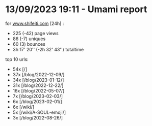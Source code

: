 # 13/09/2023 19:11 - Umami report
for www.shifeiti.com [24h] :

 - 225 (-42) page views
 - 86 (-7) uniques
 - 60 (3) bounces
 - 3h 17' 20'' (-2h 32' 43'') totaltime


top 10 urls:
 - 54x [/]
 - 37x [/blog/2022-12-09/]
 - 34x [/blog/2023-01-12/]
 - 31x [/blog/2022-12-22/]
 - 16x [/blog/2022-05-07/]
 - 7x [/blog/2023-02-03/]
 - 6x [/blog/2023-02-01/]
 - 6x [/wiki/]
 - 5x [/wiki/A-SOUL-emoji/]
 - 3x [/blog/2022-08-26/]



